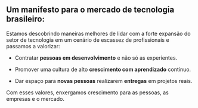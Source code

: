 ## Um manifesto para o mercado de tecnologia brasileiro:

Estamos descobrindo maneiras melhores de lidar com a forte expansão do setor de tecnologia em um cenário de escassez de profissionais e passamos a valorizar:

- Contratar **pessoas em desenvolvimento** e não só as experientes.

- Promover uma cultura de alto **crescimento com aprendizado** contínuo.

- Dar espaço para **novas pessoas** realizarem **entregas** em projetos reais.

Com esses valores, enxergamos crescimento para as pessoas, as empresas e o mercado.

